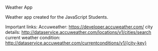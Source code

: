 Weather App

Weather app created for the JavaScript Students.


Important links:
  Accuweather: https://developer.accuweather.com/
  city details: http://dataservice.accuweather.com/locations/v1/cities/search
  current weather condition: http://dataservice.accuweather.com/currentconditions/v1/{city-key}
  
  
